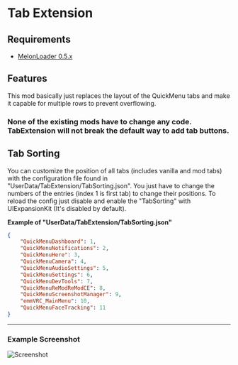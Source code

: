 # Tab Extension

## Requirements

- [MelonLoader 0.5.x](https://melonwiki.xyz/)

## Features

This mod basically just replaces the layout of the QuickMenu tabs and make it capable for multiple rows to prevent overflowing.

### **None of the existing mods have to change any code. TabExtension will not break the default way to add tab buttons.**

## Tab Sorting

You can customize the position of all tabs (includes vanilla and mod tabs) with the configuration file found in "UserData/TabExtension/TabSorting.json". You just have to change the numbers of the entries (index 1 is first tab) to change their positions. To reload the config just disable and enable the "TabSorting" with UIExpansionKit (It's disabled by default).

**Example of "UserData/TabExtension/TabSorting.json"**
```json
{
	"QuickMenuDashboard": 1,
	"QuickMenuNotifications": 2,
	"QuickMenuHere": 3,
	"QuickMenuCamera": 4,
	"QuickMenuAudioSettings": 5,
	"QuickMenuSettings": 6,
	"QuickMenuDevTools": 7,
	"QuickMenuReModReModCE": 8,
	"QuickMenuScreenshotManager": 9,
	"emmVRC_MainMenu": 10,
	"QuickMenuFaceTracking": 11
}
```

---

### Example Screenshot

![Screenshot](https://i.imgur.com/6VQ9WyW.png)